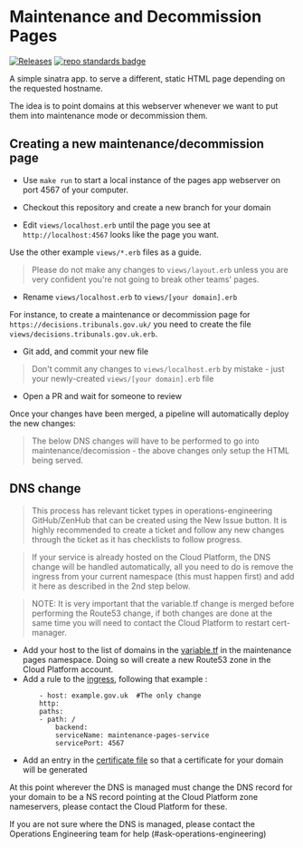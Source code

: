 # Maintenance and Decommission Pages

[![Releases](https://img.shields.io/github/release/ministryofjustice/cloud-platform-maintenance-pages/all.svg?style=flat-square)](https://github.com/ministryofjustice/cloud-platform-maintenance-pages/releases) [![repo standards badge](https://img.shields.io/badge/dynamic/json?color=blue&flat-square&logo=github&label=MoJ%20Compliant&query=%24.result&url=https%3A%2F%2Foperations-engineering-reports.cloud-platform.service.justice.gov.uk%2Fapi%2Fv1%2Fcompliant_public_repositories%2Fcloud-platform-maintenance-pages)](https://operations-engineering-reports.cloud-platform.service.justice.gov.uk/public-github-repositories.html#cloud-platform-maintenance-pages "Link to report")

A simple sinatra app. to serve a different, static HTML page depending on the requested hostname.

The idea is to point domains at this webserver whenever we want to put them into maintenance mode or decommission them.

## Creating a new maintenance/decommission page

- Use `make run` to start a local instance of the pages app webserver on port 4567 of your computer.

- Checkout this repository and create a new branch for your domain

- Edit `views/localhost.erb` until the page you see at `http://localhost:4567` looks like the page you want.

Use the other example `views/*.erb` files as a guide.

> Please do not make any changes to `views/layout.erb` unless you are very confident you're not going to break other teams' pages.

- Rename `views/localhost.erb` to `views/[your domain].erb`

For instance, to create a maintenance or decommission page for `https://decisions.tribunals.gov.uk/` you need to create the file `views/decisions.tribunals.gov.uk.erb`.

- Git add, and commit your new file

> Don't commit any changes to `views/localhost.erb` by mistake - just your newly-created `views/[your domain].erb` file

- Open a PR and wait for someone to review

Once your changes have been merged, a pipeline will automatically deploy the new changes:

> The below DNS changes will have to be performed to go into maintenance/decomission - the above changes only setup the HTML being served.

## DNS change

> This process has relevant ticket types in operations-engineering GitHub/ZenHub that can be created using the New Issue button. It is highly recommended to create a ticket and follow any new changes through the ticket as it has checklists to follow progress.

> If your service is already hosted on the Cloud Platform, the DNS change will be handled automatically, all you need to do is remove the ingress from your current namespace (this must happen first) and add it here as described in the 2nd step below.

> NOTE: It is very important that the variable.tf change is merged before performing the Route53 change, if both changes are done at the same time you will need to contact the Cloud Platform to restart cert-manager.

- Add your host to the list of domains in the [variable.tf] in the maintenance pages namespace. Doing so will create a new Route53 zone in the Cloud Platform account.
- Add a rule to the [ingress], following that example :
  ```
      - host: example.gov.uk  #The only change
      http:
      paths:
      - path: /
          backend:
          serviceName: maintenance-pages-service
          servicePort: 4567
  ```
- Add an entry in the [certificate file] so that a certificate for your domain will be generated

At this point wherever the DNS is managed must change the DNS record for your domain to be a NS record pointing at the Cloud Platform zone nameservers, please contact the Cloud Platform for these.

If you are not sure where the DNS is managed, please contact the Operations Engineering team for help (#ask-operations-engineering)

[certificate file]: https://github.com/ministryofjustice/cloud-platform-environments/blob/main/namespaces/live.cloud-platform.service.justice.gov.uk/maintenance-pages/certificate.yaml#L12
[variable.tf]: https://github.com/ministryofjustice/cloud-platform-environments/blob/main/namespaces/live.cloud-platform.service.justice.gov.uk/maintenance-pages/resources/variables.tf#L75
[ingress]: https://github.com/ministryofjustice/cloud-platform-maintenance-pages/blob/main/kubernetes_deployment/live/ingress.yaml
